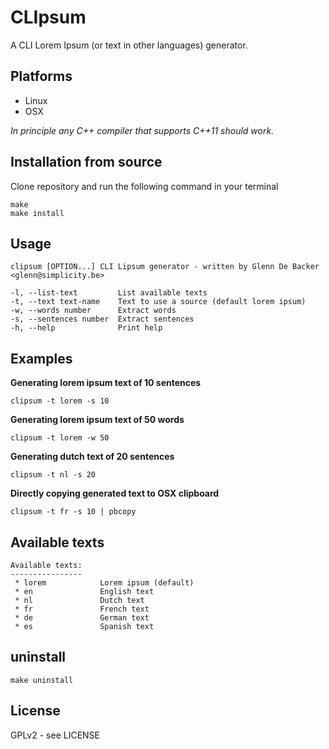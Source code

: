 # CLIpsum

A CLI Lorem Ipsum (or text in other languages) generator.

## Platforms

* Linux
* OSX

*In principle any C++ compiler that supports C++11 should work.*

## Installation from source

Clone repository and run the following command in your terminal

```
make
make install
```

## Usage

```
clipsum [OPTION...] CLI Lipsum generator - written by Glenn De Backer <glenn@simplicity.be>

-l, --list-text         List available texts
-t, --text text-name    Text to use a source (default lorem ipsum)
-w, --words number      Extract words
-s, --sentences number  Extract sentences
-h, --help              Print help
```

## Examples

**Generating lorem ipsum text of 10 sentences**

```
clipsum -t lorem -s 10
```

**Generating lorem ipsum text of 50 words**

```
clipsum -t lorem -w 50
```

**Generating dutch text of 20 sentences**

```
clipsum -t nl -s 20
```

**Directly copying generated text to OSX clipboard**

```
clipsum -t fr -s 10 | pbcopy
```

## Available texts

```
Available texts:
----------------
 * lorem            Lorem ipsum (default)
 * en               English text
 * nl               Dutch text
 * fr               French text
 * de               German text
 * es               Spanish text
```

## uninstall

```
make uninstall
```

## License

GPLv2 - see LICENSE
